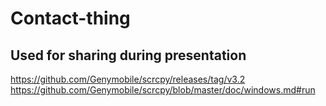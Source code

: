 # Contact-thing

## Used for sharing during presentation
https://github.com/Genymobile/scrcpy/releases/tag/v3.2
https://github.com/Genymobile/scrcpy/blob/master/doc/windows.md#run
